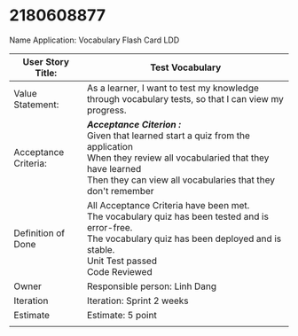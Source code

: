 # 2180608877
Name Application: Vocabulary Flash Card LDD

| User Story Title:    | Test Vocabulary                                                                                                               |
|----------------------|-------------------------------------------------------------------------------------------------------------------------------|
| Value Statement:     | As a learner, I want to test my knowledge through vocabulary tests, so that I can view my progress.                         |
| Acceptance Criteria: | **_Acceptance Citerion :_**  <br> Given that learned start a quiz from the application  <br> When they review all vocabularied that they have learned <br> Then they can view all vocabularies that they don't remember<br> 
| Definition of Done   | All Acceptance Criteria have been met. <br> The vocabulary quiz has been tested and is error-free.<br> The vocabulary quiz has been deployed and is stable.<br> Unit Test passed                                                    <br>Code Reviewed                                                                                                                 |
| Owner                | Responsible person: Linh Dang                                                                                                 |
| Iteration            | Iteration: Sprint 2 weeks                                                                                                     |
| Estimate             | Estimate: 5 point                                                                                                              |
|                      |         
